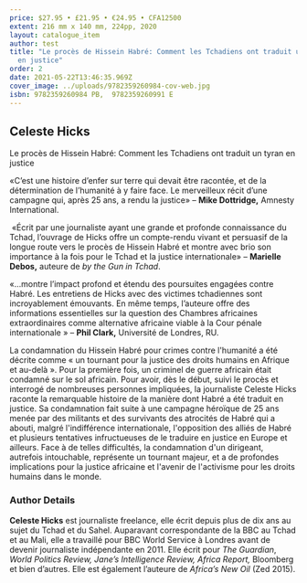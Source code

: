 ```yaml
---
price: $27.95 • £21.95 • €24.95 • CFA12500
extent: 216 mm x 140 mm, 224pp, 2020
layout: catalogue_item
author: test
title: "Le procès de Hissein Habré: Comment les Tchadiens ont traduit un tyran
  en justice"
order: 2
date: 2021-05-22T13:46:35.969Z
cover_image: ../uploads/9782359260984-cov-web.jpg
isbn: 9782359260984 PB,  9782359260991 E
---
```

## Celeste Hicks

Le procès de Hissein Habré: Comment les Tchadiens ont traduit un tyran en justice

«C’est une histoire d’enfer sur terre qui devait être racontée, et de la détermination de l’humanité à y faire face. Le merveilleux récit d’une campagne qui, après 25 ans, a rendu la justice» – **Mike Dottridge,** Amnesty International.

 «Écrit par une journaliste ayant une grande et profonde connaissance du Tchad, l’ouvrage de Hicks offre un compte-rendu vivant et persuasif de la longue route vers le procès de Hissein Habré et montre avec brio son importance à la fois pour le Tchad et la justice internationale» – **Marielle Debos,** auteure de *by the Gun in Tchad*.

«…montre l’impact profond et étendu des poursuites engagées contre Habré. Les entretiens de Hicks avec des victimes tchadiennes sont incroyablement émouvants. En même temps, l’auteure offre des informations essentielles sur la question des Chambres africaines extraordinaires comme alternative africaine viable à la Cour pénale internationale » – **Phil Clark,** Université de Londres, RU.

La condamnation du Hissein Habré pour crimes contre l'humanité a été décrite comme « un tournant pour la justice des droits humains en Afrique et au-delà ». Pour la première fois, un criminel de guerre africain était condamné sur le sol africain. Pour avoir, dès le début, suivi le procès et interrogé de nombreuses personnes impliquées, la journaliste Celeste Hicks raconte la remarquable histoire de la manière dont Habré a été traduit en justice. Sa condamnation fait suite à une campagne héroïque de 25 ans menée par des militants et des survivants des atrocités de Habré qui a abouti, malgré l'indifférence internationale, l'opposition des alliés de Habré et plusieurs tentatives infructueuses de le traduire en justice en Europe et ailleurs. Face à de telles difficultés, la condamnation d'un dirigeant, autrefois intouchable, représente un tournant majeur, et a de profondes implications pour la justice africaine et l'avenir de l'activisme pour les droits humains dans le monde.

### Author Details

**Celeste Hicks** est journaliste freelance, elle écrit depuis plus de dix ans au sujet du Tchad et du Sahel. Auparavant correspondante de la BBC au Tchad et au Mali, elle a travaillé pour BBC World Service à Londres avant de devenir journaliste indépendante en 2011. Elle écrit pour *The Guardian*, *World Politics Review, Jane’s Intelligence Review,* *Africa Report,* Bloomberg et bien d’autres. Elle est également l’auteure de *Africa’s New Oil* (Zed 2015).